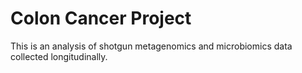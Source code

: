 # Colon Cancer Project 

This is an analysis of shotgun metagenomics and microbiomics data collected longitudinally. 

